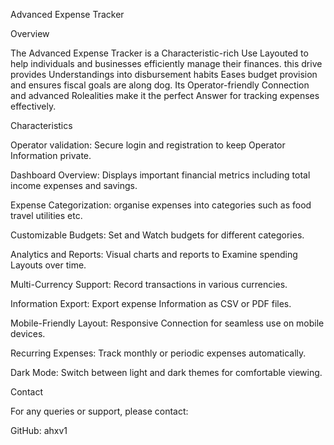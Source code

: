 Advanced Expense Tracker

Overview

The Advanced Expense Tracker is a Characteristic-rich Use Layouted to help individuals and businesses efficiently manage their finances. this drive provides Understandings into disbursement habits Eases budget provision and ensures fiscal goals are along dog. Its Operator-friendly Connection and advanced Rolealities make it the perfect Answer for tracking expenses effectively.

Characteristics

Operator validation: Secure login and registration to keep Operator Information private.

Dashboard Overview: Displays important financial metrics including total income expenses and savings.

Expense Categorization: organise expenses into categories such as food travel utilities etc.

Customizable Budgets: Set and Watch budgets for different categories.

Analytics and Reports: Visual charts and reports to Examine spending Layouts over time.

Multi-Currency Support: Record transactions in various currencies.

Information Export: Export expense Information as CSV or PDF files.

Mobile-Friendly Layout: Responsive Connection for seamless use on mobile devices.

Recurring Expenses: Track monthly or periodic expenses automatically.

Dark Mode: Switch between light and dark themes for comfortable viewing.





Contact

For any queries or support, please contact:

GitHub: ahxv1


